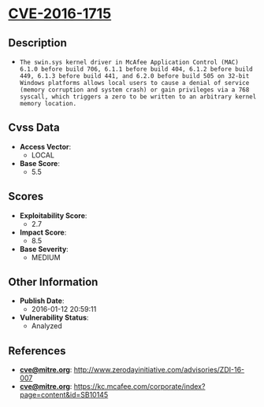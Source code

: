 
# [CVE-2016-1715](http://www.zerodayinitiative.com/advisories/ZDI-16-007)

## Description

- `The swin.sys kernel driver in McAfee Application Control (MAC) 6.1.0 before build 706, 6.1.1 before build 404, 6.1.2 before build 449, 6.1.3 before build 441, and 6.2.0 before build 505 on 32-bit Windows platforms allows local users to cause a denial of service (memory corruption and system crash) or gain privileges via a 768 syscall, which triggers a zero to be written to an arbitrary kernel memory location.`

## Cvss Data

- **Access Vector**:
  - LOCAL
- **Base Score**:
  - 5.5

## Scores

- **Exploitability Score**:
  - 2.7
- **Impact Score**:
  - 8.5
- **Base Severity**:
  - MEDIUM

## Other Information

- **Publish Date**:
  - 2016-01-12 20:59:11
- **Vulnerability Status**:
  - Analyzed

## References

- **cve@mitre.org**: http://www.zerodayinitiative.com/advisories/ZDI-16-007
- **cve@mitre.org**: https://kc.mcafee.com/corporate/index?page=content&id=SB10145
